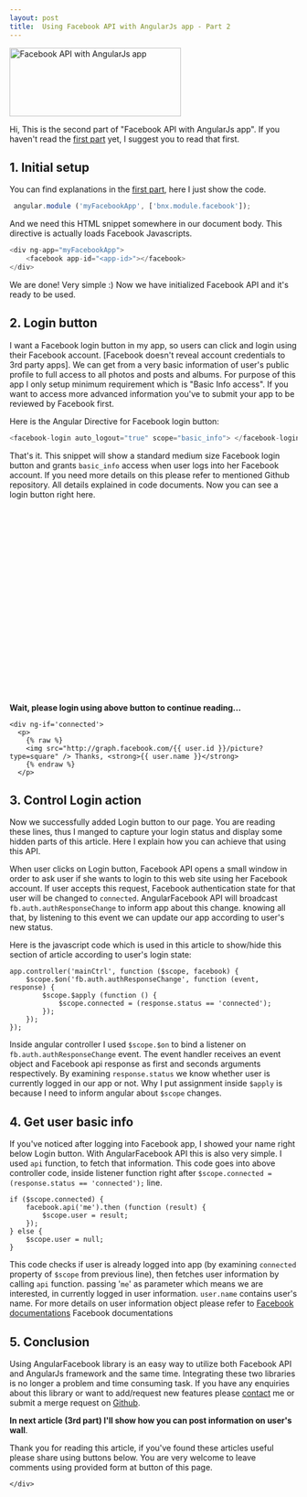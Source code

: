 ```yaml
---
layout: post
title:  Using Facebook API with AngularJs app - Part 2
---
```


[<img class="size-medium wp-image-845 aligncenter" title="AngularJS Facebook" alt="Facebook API with AngularJs app" src="http://www.boynux.com/wp-content/uploads/2014/03/angularjs-facebook-300x120.png" width="300" height="120" />][1]

Hi, This is the second part of "Facebook API with AngularJs app". If you haven't read the [first part][2] yet, I suggest you to read that first. 

## 1. Initial setup

You can find explanations in the <a href="http://www.boynux.com/facebook-api-with-angularjs-app-part-1/" title="Using Facebook API with AngularJs app – Part 1" target="_blank">first part</a>, here I just show the code. 

```javascript
 angular.module ('myFacebookApp', ['bnx.module.facebook']);
```

And we need this HTML snippet somewhere in our document body. This directive is actually loads Facebook Javascripts. 

```javascript
<div ng-app="myFacebookApp">
    <facebook app-id="<app-id>"></facebook>
</div>
```

We are done! Very simple :) Now we have initialized Facebook API and it's ready to be used.

<script src="//ajax.googleapis.com/ajax/libs/angularjs/1.2.15/angular.min.js"></script> 
<script src="{{ site.baseurl }}/javascripts/facebook.js?"></script>

<script language="javascript">
var app = angular.module ('myFacebookApp', ['bnx.module.facebook']);
app.controller('mainCtrl', function ($scope, facebook) {
    $scope.$on('fb.auth.authResponseChange', function (event, response) {
        $scope.$apply (function () {
            $scope.connected = (response.status == 'connected');

            if ($scope.connected) {
                facebook.api ('me').then (function (result) {
                    $scope.user = result;
                });
            } else {
                $scope.user = null;
            }
        });
    });
});
</script> 

## 2. Login button

I want a Facebook login button in my app, so users can click and login using their Facebook account. [Facebook doesn&#39;t reveal account credentials to 3rd party apps]. We can get from a very basic information of user&#39;s public profile to full access to all photos and posts and albums. For purpose of this app I only setup minimum requirement which is &quot;Basic Info access&quot;. If you want to access more advanced information you&#39;ve to submit your app to be reviewed by Facebook first.

Here is the Angular Directive for Facebook login button:

```javascript
<facebook-login auto_logout="true" scope="basic_info"> </facebook-login>
```
That&#39;s it. This snippet will show a standard medium size Facebook login button and grants `basic_info` access when user logs into her Facebook account. If you need more details on this please refer to mentioned Github repository. All details explained in code documents. Now you can see a login button right here.

<script async src="//pagead2.googlesyndication.com/pagead/js/adsbygoogle.js"></script> 
<!-- Display Large Rectangle -->
<ins class="adsbygoogle" 
    style="display:inline-block;width:336px;height:280px" 
    data-ad-client="ca-pub-7360583392867579" 
    data-ad-slot="7819924448">
</ins> 
<script> (adsbygoogle = window.adsbygoogle || []).push({}); </script>

<div ng-app="myFacebookApp" markdown="1">
  <facebook app-id="1491187207767298"></facebook> 
  <facebook-login scope="basic_info" auto_logout="true"></facebook-login> 
  <br /> <br /> 
  <div ng-controller='mainCtrl'>
    <div ng-if='!connected'>
      <p>
        <strong>Wait, please login using above button to continue reading...</strong>
      </p>
    </div>

    <div ng-if='connected'>
      <p>
        {% raw %}
        <img src="http://graph.facebook.com/{{ user.id }}/picture?type=square" /> Thanks, <strong>{{ user.name }}</strong>
        {% endraw %}
      </p>
 
<h2>3. Control Login action</h2>

<p>Now we successfully added Login button to our page. You are reading these lines, thus I manged to capture your login status and display some hidden parts of this article. Here I explain how you can achieve that using this API.</p>

<p>When user clicks on Login button, Facebook API opens a small window in order to ask user if she wants to login to this web site using her Facebook account. If user accepts this request, Facebook authentication state for that user will be changed to <code>connected</code>. AngularFacebook API will broadcast <code>fb.auth.authResponseChange</code> to inform app about this change. knowing all that, by listening to this event we can update our app according to user&#39;s new status.</p>

<p>Here is the javascript code which is used in this article to show/hide this section of article according to user&#39;s login state:</p>
<div class="highlight"><pre><code class="language-javascript" data-lang="javascript"><span class="nx">app</span><span class="p">.</span><span class="nx">controller</span><span class="p">(</span><span class="s1">&#39;mainCtrl&#39;</span><span class="p">,</span> <span class="kd">function</span> <span class="p">(</span><span class="nx">$scope</span><span class="p">,</span> <span class="nx">facebook</span><span class="p">)</span> <span class="p">{</span> 
    <span class="nx">$scope</span><span class="p">.</span><span class="nx">$on</span><span class="p">(</span><span class="s1">&#39;fb.auth.authResponseChange&#39;</span><span class="p">,</span> <span class="kd">function</span> <span class="p">(</span><span class="nx">event</span><span class="p">,</span> <span class="nx">response</span><span class="p">)</span> <span class="p">{</span> 
        <span class="nx">$scope</span><span class="p">.</span><span class="nx">$apply</span> <span class="p">(</span><span class="kd">function</span> <span class="p">()</span> <span class="p">{</span> 
            <span class="nx">$scope</span><span class="p">.</span><span class="nx">connected</span> <span class="o">=</span> <span class="p">(</span><span class="nx">response</span><span class="p">.</span><span class="nx">status</span> <span class="o">==</span> <span class="s1">&#39;connected&#39;</span><span class="p">);</span> 
        <span class="p">});</span> 
    <span class="p">});</span> 
<span class="p">});</span>
</code></pre></div>
<p>Inside angular controller I used <code>$scope.$on</code> to bind a listener on <code>fb.auth.authResponseChange</code> event. The event handler receives an event object and Facebook api response as first and seconds arguments respectively. By examining <code>response.status</code> we know whether user is currently logged in our app or not. Why I put assignment inside <code>$apply</code> is because I need to inform angular about <code>$scope</code> changes.</p>

<h2>4. Get user basic info</h2>

<p>If you&#39;ve noticed after logging into Facebook app, I showed your name right below Login button. With AngularFacebook API this is also very simple. I used <code>api</code> function, to fetch that information. This code goes into above controller code, inside listener function right after <code>$scope.connected = (response.status == &#39;connected&#39;);</code> line.</p>
<div class="highlight"><pre><code class="language-javascript" data-lang="javascript"><span class="k">if</span> <span class="p">(</span><span class="nx">$scope</span><span class="p">.</span><span class="nx">connected</span><span class="p">)</span> <span class="p">{</span> 
    <span class="nx">facebook</span><span class="p">.</span><span class="nx">api</span><span class="p">(</span><span class="s1">&#39;me&#39;</span><span class="p">).</span><span class="nx">then</span> <span class="p">(</span><span class="kd">function</span> <span class="p">(</span><span class="nx">result</span><span class="p">)</span> <span class="p">{</span> 
        <span class="nx">$scope</span><span class="p">.</span><span class="nx">user</span> <span class="o">=</span> <span class="nx">result</span><span class="p">;</span> 
    <span class="p">});</span> 
<span class="p">}</span> <span class="k">else</span> <span class="p">{</span> 
    <span class="nx">$scope</span><span class="p">.</span><span class="nx">user</span> <span class="o">=</span> <span class="kc">null</span><span class="p">;</span> 
<span class="p">}</span>
</code></pre></div>
<p>This code checks if user is already logged into app (by examining <code>connected</code> property of <code>$scope</code> from previous line), then fetches user information by calling <code>api</code> function. passing &#39;<code>me</code>&#39; as parameter which means we are interested, in currently logged in user information. <code>user.name</code> contains user&#39;s name. For more details on user information object please refer to <a href="https://developers.facebook.com/docs/graph-api/reference/v2.0/user">Facebook documentations</a> Facebook documentations</p>

<h2>5. Conclusion</h2>

<p>Using AngularFacebook library is an easy way to utilize both Facebook API and AngularJs framework and the same time. Integrating these two libraries is no longer a problem and time consuming task. If you have any enquiries about this library or want to add/request new features please <a href="http://www.boynux.com/im-here/">contact</a> me or submit a merge request on <a href="https://github.com/boynux/AngularFacebook">Github</a>.</p>

<p><strong>In next article (3rd part) I&#39;ll show how you can post information on user&#39;s wall</strong>.</p>

<p>Thank you for reading this article, if you&#39;ve found these articles useful please share using buttons below. You are very welcome to leave comments using provided form at button of this page.</p>

     
    </div>
  </div>
</div>

<!-- Responsive Display -->
<ins class="adsbygoogle" 
    style="display:block" 
    data-ad-client="ca-pub-7360583392867579" 
    data-ad-slot="4587256441" 
    data-ad-format="auto">
</ins> 
<script> (adsbygoogle = window.adsbygoogle || []).push({}); </script>

[1]: http://www.boynux.com/wp-content/uploads/2014/03/angularjs-facebook.png
[2]: http://www.boynux.com/facebook-api-with-angularjs-app-part-1/ "Using Facebook API with AngularJs app – Part 1"

